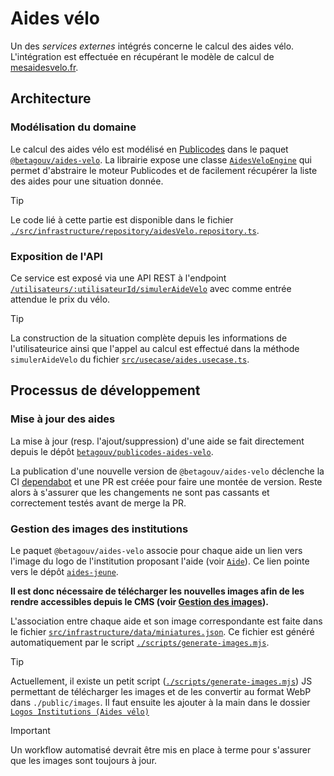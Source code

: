 # Aides vélo

Un des _services externes_ intégrés concerne le calcul des aides vélo.
L'intégration est effectuée en récupérant le modèle de calcul de
[mesaidesvelo.fr](https://mesaidesvelo.fr/).

## Architecture

### Modélisation du domaine

Le calcul des aides vélo est modélisé en [Publicodes](https://publi.codes) dans
le paquet
[`@betagouv/aides-velo`](https://github.com/betagouv/publicodes-aides-velo). La
librairie expose une classe
[`AidesVeloEngine`](https://www.jsdocs.io/package/@betagouv/aides-velo#AidesVeloEngine)
qui permet d'abstraire le moteur Publicodes et de facilement récupérer la liste
des aides pour une situation donnée.

> [!TIP]
> Le code lié à cette partie est disponible dans le fichier
> [`./src/infrastructure/repository/aidesVelo.repository.ts`](../src/infrastructure/repository/aidesVelo.repository.ts).

### Exposition de l'API

Ce service est exposé via une API REST à l'endpoint
[`/utilisateurs/:utilisateurId/simulerAideVelo`](../src/infrastructure/api/aides.controller.ts)
avec comme entrée attendue le prix du vélo.

> [!TIP]
> La construction de la situation complète depuis les informations de
> l'utilisateurice ainsi que l'appel au calcul est effectué dans la méthode
> `simulerAideVelo` du fichier
> [`src/usecase/aides.usecase.ts`](../src/usecase/aides.usecase.ts).

## Processus de développement

### Mise à jour des aides

La mise à jour (resp. l'ajout/suppression) d'une aide se fait directement
depuis le dépôt
[`betagouv/publicodes-aides-velo`](https://github.com/betagouv/publicodes-aides-velo).

La publication d'une nouvelle version de `@betagouv/aides-velo` déclenche la CI
[dependabot](../.github/dependabot.yml) et une PR est créée pour faire une
montée de version. Reste alors à s'assurer que les changements ne sont pas
cassants et correctement testés avant de merge la PR.

### Gestion des images des institutions

Le paquet `@betagouv/aides-velo` associe pour chaque aide un lien vers l'image
du logo de l'institution proposant l'aide (voir
[`Aide`](https://www.jsdocs.io/package/@betagouv/aides-velo#Aide)). Ce lien
pointe vers le dépôt [`aides-jeune`](https://github/betagouv/aides-jeune).

**Il est donc nécessaire de télécharger les nouvelles images afin de les rendre
accessibles depuis le CMS (voir [Gestion des images](./cms.md)).**

L'association entre chaque aide et son image correspondante est faite dans le
fichier
[`src/infrastructure/data/miniatures.json`](../src/infrastructure/data/miniatures.json).
Ce fichier est généré automatiquement par le script
[`./scripts/generate-images.mjs`](../scripts/generate-images.mjs).

> [!TIP]
> Actuellement, il existe un petit script
> ([`./scripts/generate-images.mjs`](../scripts/generate-images.mjs)) JS
> permettant de télécharger les images et de les convertir au format WebP dans
> `./public/images`. Il faut ensuite les ajouter à la main dans le dossier
> [`Logos Institutions (Aides
vélo)`](https://agir-cms-prod.osc-secnum-fr1.scalingo.io/admin/plugins/upload?sort=createdAt:DESC&page=1&pageSize=10&folder=14&folderPath=/14)

> [!IMPORTANT]
> Un workflow automatisé devrait être mis en place à terme pour s'assurer que
> les images sont toujours à jour.
